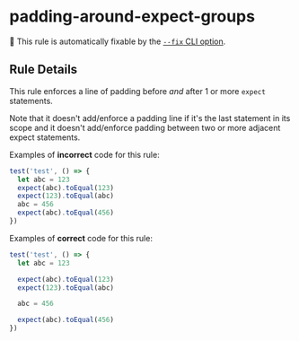 # padding-around-expect-groups

🔧 This rule is automatically fixable by the [`--fix` CLI option](https://eslint.org/docs/latest/user-guide/command-line-interface#--fix).

<!-- end auto-generated rule header -->

## Rule Details

This rule enforces a line of padding before _and_ after 1 or more `expect`
statements.

Note that it doesn't add/enforce a padding line if it's the last statement in
its scope and it doesn't add/enforce padding between two or more adjacent expect statements.

Examples of **incorrect** code for this rule:

```js
test('test', () => {
  let abc = 123
  expect(abc).toEqual(123)
  expect(123).toEqual(abc)
  abc = 456
  expect(abc).toEqual(456)
})
```

Examples of **correct** code for this rule:

```js
test('test', () => {
  let abc = 123

  expect(abc).toEqual(123)
  expect(123).toEqual(abc)

  abc = 456

  expect(abc).toEqual(456)
})
```
